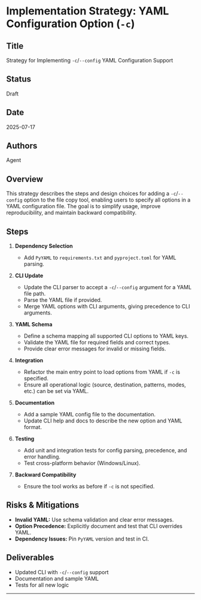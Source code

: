 # Implementation Strategy: YAML Configuration Option (`-c`)

## Title
Strategy for Implementing `-c`/`--config` YAML Configuration Support

## Status
Draft

## Date
2025-07-17

## Authors
Agent

## Overview
This strategy describes the steps and design choices for adding a `-c`/`--config` option to the file copy tool, enabling users to specify all options in a YAML configuration file. The goal is to simplify usage, improve reproducibility, and maintain backward compatibility.

## Steps

1. **Dependency Selection**
   - Add `PyYAML` to `requirements.txt` and `pyproject.toml` for YAML parsing.

2. **CLI Update**
   - Update the CLI parser to accept a `-c`/`--config` argument for a YAML file path.
   - Parse the YAML file if provided.
   - Merge YAML options with CLI arguments, giving precedence to CLI arguments.

3. **YAML Schema**
   - Define a schema mapping all supported CLI options to YAML keys.
   - Validate the YAML file for required fields and correct types.
   - Provide clear error messages for invalid or missing fields.

4. **Integration**
   - Refactor the main entry point to load options from YAML if `-c` is specified.
   - Ensure all operational logic (source, destination, patterns, modes, etc.) can be set via YAML.

5. **Documentation**
   - Add a sample YAML config file to the documentation.
   - Update CLI help and docs to describe the new option and YAML format.

6. **Testing**
   - Add unit and integration tests for config parsing, precedence, and error handling.
   - Test cross-platform behavior (Windows/Linux).

7. **Backward Compatibility**
   - Ensure the tool works as before if `-c` is not specified.

## Risks & Mitigations
- **Invalid YAML:** Use schema validation and clear error messages.
- **Option Precedence:** Explicitly document and test that CLI overrides YAML.
- **Dependency Issues:** Pin `PyYAML` version and test in CI.

## Deliverables
- Updated CLI with `-c`/`--config` support
- Documentation and sample YAML
- Tests for all new logic

---
